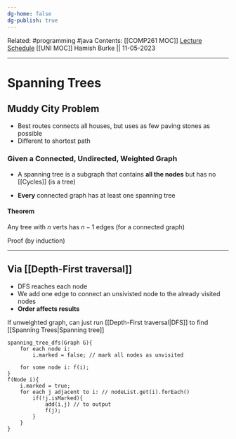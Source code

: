 ```yaml
---
dg-home: false
dg-publish: true
---
```

Related: #programming #java 
Contents: [[COMP261 MOC]]
[Lecture Schedule](https://ecs.wgtn.ac.nz/Courses/COMP261_2023T1/LectureSchedule)
[[UNI MOC]]
Hamish Burke || 11-05-2023
***

# Spanning Trees

## Muddy City Problem

- Best routes connects all houses, but uses as few paving stones as possible
- Different to shortest path

### Given a Connected, Undirected, Weighted Graph

- A spanning tree is a subgraph that contains **all the nodes** but has no [[Cycles]] (is a tree)


- **Every** connected graph has at least one spanning tree

#### Theorem

Any tree with $n$ verts has $n-1$ edges (for a connected graph)

Proof (by induction)


***

## Via [[Depth-First traversal]]

- DFS reaches each node
- We add one edge to connect an unsivisted node to the already visited nodes
- **Order affects results**


If unweighted graph, can just run [[Depth-First traversal\|DFS]] to find [[Spanning Trees\|Spanning tree]]

```
spanning_tree_dfs(Graph G){
	for each node i:
		i.marked = false; // mark all nodes as unvisited

	for some node i: f(i);
}
f(Node i){
	i.marked = true;
	for each j adjacent to i: // nodeList.get(i).forEach()
		if(!j.isMarked){
			add(i,j) // to output 
			f(j);
		}
	}		
}
```






